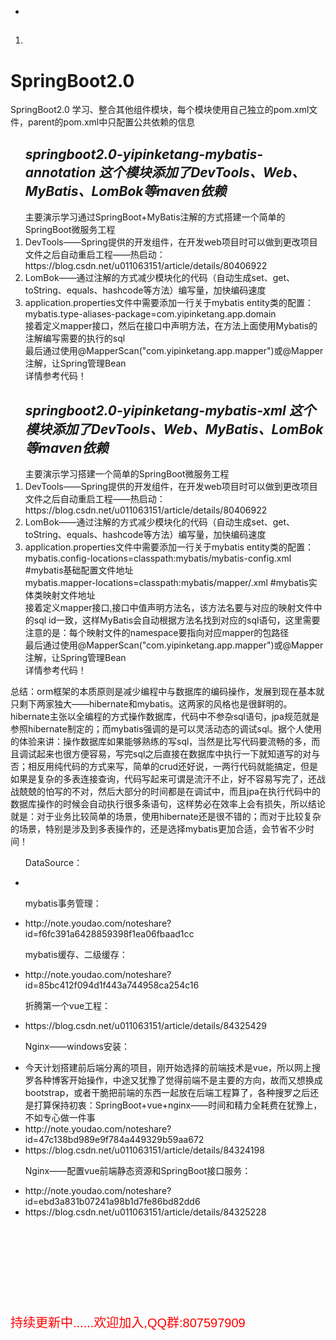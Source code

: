 <ul>
  <p></p>
  <li></li>  
</ul>
<ol>
  <h2><em></em></h2>
  <li></li>  
</ol>

# SpringBoot2.0
SpringBoot2.0  学习、整合其他组件模块，每个模块使用自己独立的pom.xml文件，parent的pom.xml中只配置公共依赖的信息

<ol>
  <h2><em>springboot2.0-yipinketang-mybatis-annotation 这个模块添加了DevTools、Web、MyBatis、LomBok等maven依赖</em></h2>
  主要演示学习通过SpringBoot+MyBatis注解的方式搭建一个简单的SpringBoot微服务工程
  <li>DevTools——Spring提供的开发组件，在开发web项目时可以做到更改项目文件之后自动重启工程——热启动： https://blog.csdn.net/u011063151/article/details/80406922</li>
  <li>LomBok——通过注解的方式减少模块化的代码（自动生成set、get、toString、equals、hashcode等方法）编写量，加快编码速度</li>
  <li>
    application.properties文件中需要添加一行关于mybatis entity类的配置：</br>
    mybatis.type-aliases-package=com.yipinketang.app.domain</br>
    接着定义mapper接口，然后在接口中声明方法，在方法上面使用Mybatis的注解编写需要的执行的sql</br>
    最后通过使用@MapperScan("com.yipinketang.app.mapper")或@Mapper注解，让Spring管理Bean</br>
    详情参考代码！
  </li>
</ol>

<ol>
  <h2><em>springboot2.0-yipinketang-mybatis-xml 这个模块添加了DevTools、Web、MyBatis、LomBok等maven依赖</em></h2>
  主要演示学习搭建一个简单的SpringBoot微服务工程
  <li>DevTools——Spring提供的开发组件，在开发web项目时可以做到更改项目文件之后自动重启工程——热启动： https://blog.csdn.net/u011063151/article/details/80406922</li>
  <li>LomBok——通过注解的方式减少模块化的代码（自动生成set、get、toString、equals、hashcode等方法）编写量，加快编码速度</li>
  <li>
    application.properties文件中需要添加一行关于mybatis entity类的配置：</br>
    mybatis.config-locations=classpath:mybatis/mybatis-config.xml #mybatis基础配置文件地址</br>
    mybatis.mapper-locations=classpath:mybatis/mapper/.xml #mybatis实体类映射文件地址</br>
    接着定义mapper接口,接口中值声明方法名，该方法名要与对应的映射文件中的sql id一致，这样MyBatis会自动根据方法名找到对应的sql语句，这里需要注意的是：每个映射文件的namespace要指向对应mapper的包路径</br>
    最后通过使用@MapperScan("com.yipinketang.app.mapper")或@Mapper注解，让Spring管理Bean</br>
    详情参考代码！
  </li>
</ol>

<p>总结：orm框架的本质原则是减少编程中与数据库的编码操作，发展到现在基本就只剩下两家独大——hibernate和mybatis。这两家的风格也是很鲜明的。hibernate主张以全编程的方式操作数据库，代码中不参杂sql语句，jpa规范就是参照hibernate制定的；而mybatis强调的是可以灵活动态的调试sql。据个人使用的体验来讲：操作数据库如果能够熟练的写sql，当然是比写代码要流畅的多，而且调试起来也很方便容易，写完sql之后直接在数据库中执行一下就知道写的对与否；相反用纯代码的方式来写，简单的crud还好说，一两行代码就能搞定，但是如果是复杂的多表连接查询，代码写起来可谓是流汗不止，好不容易写完了，还战战兢兢的怕写的不对，然后大部分的时间都是在调试中，而且jpa在执行代码中的数据库操作的时候会自动执行很多条语句，这样势必在效率上会有损失，所以结论就是：对于业务比较简单的场景，使用hibernate还是很不错的；而对于比较复杂的场景，特别是涉及到多表操作的，还是选择mybatis更加合适，会节省不少时间！</p>

<ul>
  <p>DataSource：</p>
  <li></li>  
</ul>

<ul>
  <p>mybatis事务管理：</p>
  <li>http://note.youdao.com/noteshare?id=f6fc391a6428859398f1ea06fbaad1cc</li>  
</ul>

<ul>
  <p>mybatis缓存、二级缓存：</p>
  <li>http://note.youdao.com/noteshare?id=85bc412f094d1f443a744958ca254c16</li>  
</ul>

<ul>
  <p>折腾第一个vue工程：</p>
  <li>https://blog.csdn.net/u011063151/article/details/84325429</li>
</ul>

<ul>
  <p>Nginx——windows安装：</p>
  <li>今天计划搭建前后端分离的项目，刚开始选择的前端技术是vue，所以网上搜罗各种博客开始操作，中途又犹豫了觉得前端不是主要的方向，故而又想换成bootstrap，或者干脆把前端的东西一起放在后端工程算了，各种搜罗之后还是打算保持初衷：SpringBoot+vue+nginx——时间和精力全耗费在犹豫上，不如专心做一件事</li>
  <li>http://note.youdao.com/noteshare?id=47c138bd989e9f784a449329b59aa672</li>  
  <li>https://blog.csdn.net/u011063151/article/details/84324198</li>
</ul>

<ul>
  <p>Nginx——配置vue前端静态资源和SpringBoot接口服务：</p>
  <li>http://note.youdao.com/noteshare?id=ebd3a831b07241a98b1d7fe86bd82dd6</li>  
  <li>https://blog.csdn.net/u011063151/article/details/84325228</li>
</ul>















</br></br></br></br></br></br></br><p style="font-family:arial;color:red;font-size:20px;">持续更新中......欢迎加入,QQ群:807597909</p>
